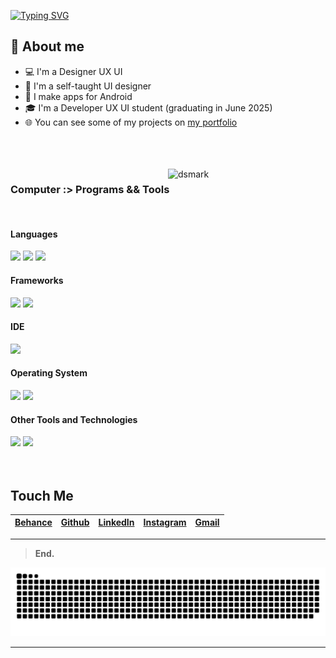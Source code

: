[![Typing SVG](https://readme-typing-svg.herokuapp.com?color=e7ac16&size=35&center=true&vCenter=true&width=1000&lines=Welcome+to+my+GitHub+profile!;My+name+is+Valeria+Ochoa;I'm+a+Graphic+Designer)](https://git.io/typing-svg)


## 📖 About me

* 💻 I'm a Designer UX UI
* 🎨 I'm a self-taught UI designer
* 📱 I make apps for Android
* 🎓 I'm a Developer UX UI student (graduating in June 2025)
* 🌐 You can see some of my projects on [my portfolio](https://www.behance.net/gallery/215640953/App-Mobile-UXUI)
<br>
<br>
<br>
<img alt="dsmark" align="right"  height="50%" width="50%" src="https://c.tenor.com/NzrqQHFBVz8AAAAj/kitty-transparent.gif">

### Computer :> Programs && Tools
<br>
<h4> Languages </h4>
<span> 
  <img src="https://img.shields.io/badge/HTML5-E34F26?style=for-the-badge&logo=html5&logoColor=white">
  <img src="https://img.shields.io/badge/CSS3-1572B6?style=for-the-badge&logo=css3&logoColor=white">
  <img src="https://img.shields.io/badge/JavaScript-F7DF1E?style=for-the-badge&logo=javascript&logoColor=black">

</span>

<h4> Frameworks </h4>
<span>
  <img src="https://img.shields.io/badge/React-20232A?style=for-the-badge&logo=react&logoColor=61DAFB">
  <img src="https://img.shields.io/badge/Bootstrap-563D7C?style=for-the-badge&logo=bootstrap&logoColor=white">
</span>

<h4> IDE </h4>
<span>
<img src="https://img.shields.io/badge/Visual_Studio_Code-0078D4?style=for-the-badge&logo=visual%20studio%20code&logoColor=white">

<h4> Operating System </h4>
<span>
  <img src="https://img.shields.io/badge/Windows-0078D6?style=for-the-badge&logo=windows&logoColor=white">
  <img src="https://img.shields.io/badge/Android-3DDC84?style=for-the-badge&logo=android&logoColor=white">
</span>

<h4> Other Tools and Technologies </h4>
<span>
  <img src="https://img.shields.io/badge/Git-F05032?style=for-the-badge&logo=git&logoColor=white">
  <img src="https://img.shields.io/badge/Sass-CC6699?style=for-the-badge&logo=sass&logoColor=white">
</span>




<br>
<br>
<br>



## Touch Me 

|[Behance](https://www.behance.net/valeriaoch)|[Github](https://github.com/vlo-dev)|[LinkedIn](https://www.linkedin.com/in/valeria-ochoa-mkt/)|[Instagram](https://www.instagram.com/valuochoa/)|[Gmail](valeria.ochoa.vlo@gmail.com)|
|:-|:-|:-|:-|:--|
---




> **End.**

  <p align="center">
  <img src="https://github.com/DHANOLA/DHANOLA/raw/output/github-contribution-grid-snake.svg" alt="snake"></center>
</p>

---


